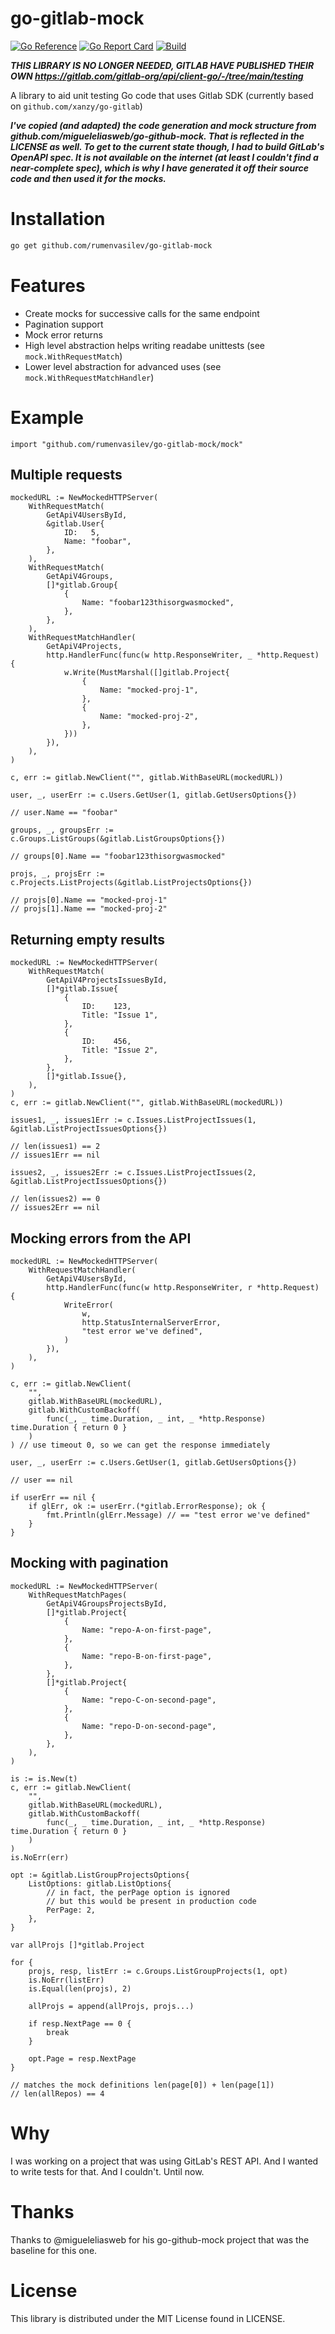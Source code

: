 # go-gitlab-mock
[![Go Reference](https://pkg.go.dev/badge/github.com/rumenvasilev/go-gitlab-mock.svg)](https://pkg.go.dev/github.com/rumenvasilev/go-gitlab-mock) [![Go Report Card](https://goreportcard.com/badge/github.com/rumenvasilev/go-gitlab-mock)](https://goreportcard.com/report/github.com/rumenvasilev/go-gitlab-mock) [![Build](https://github.com/rumenvasilev/go-gitlab-mock/actions/workflows/build.yaml/badge.svg)](https://github.com/rumenvasilev/go-gitlab-mock/actions/workflows/build.yaml)

***THIS LIBRARY IS NO LONGER NEEDED, GITLAB HAVE PUBLISHED THEIR OWN https://gitlab.com/gitlab-org/api/client-go/-/tree/main/testing***

A library to aid unit testing Go code that uses Gitlab SDK (currently based on `github.com/xanzy/go-gitlab`)

***I've copied (and adapted) the code generation and mock structure from github.com/migueleliasweb/go-github-mock. That is reflected in the LICENSE as well. To get to the current state though, I had to build GitLab's OpenAPI spec. It is not available on the internet (at least I couldn't find a near-complete spec), which is why I have generated it off their source code and then used it for the mocks.***

# Installation

```bash
go get github.com/rumenvasilev/go-gitlab-mock
```

# Features

- Create mocks for successive calls for the same endpoint
- Pagination support
- Mock error returns
- High level abstraction helps writing readabe unittests (see `mock.WithRequestMatch`)
- Lower level abstraction for advanced uses (see `mock.WithRequestMatchHandler`)

# Example

```
import "github.com/rumenvasilev/go-gitlab-mock/mock"
```

## Multiple requests

```golang
mockedURL := NewMockedHTTPServer(
    WithRequestMatch(
        GetApiV4UsersById,
        &gitlab.User{
            ID:   5,
            Name: "foobar",
        },
    ),
    WithRequestMatch(
        GetApiV4Groups,
        []*gitlab.Group{
            {
                Name: "foobar123thisorgwasmocked",
            },
        },
    ),
    WithRequestMatchHandler(
        GetApiV4Projects,
        http.HandlerFunc(func(w http.ResponseWriter, _ *http.Request) {
            w.Write(MustMarshal([]gitlab.Project{
                {
                    Name: "mocked-proj-1",
                },
                {
                    Name: "mocked-proj-2",
                },
            }))
        }),
    ),
)

c, err := gitlab.NewClient("", gitlab.WithBaseURL(mockedURL))

user, _, userErr := c.Users.GetUser(1, gitlab.GetUsersOptions{})

// user.Name == "foobar"

groups, _, groupsErr := c.Groups.ListGroups(&gitlab.ListGroupsOptions{})

// groups[0].Name == "foobar123thisorgwasmocked"

projs, _, projsErr := c.Projects.ListProjects(&gitlab.ListProjectsOptions{})

// projs[0].Name == "mocked-proj-1"
// projs[1].Name == "mocked-proj-2"
```

## Returning empty results

```golang
mockedURL := NewMockedHTTPServer(
    WithRequestMatch(
        GetApiV4ProjectsIssuesById,
        []*gitlab.Issue{
            {
                ID:    123,
                Title: "Issue 1",
            },
            {
                ID:    456,
                Title: "Issue 2",
            },
        },
        []*gitlab.Issue{},
    ),
)
c, err := gitlab.NewClient("", gitlab.WithBaseURL(mockedURL))

issues1, _, issues1Err := c.Issues.ListProjectIssues(1, &gitlab.ListProjectIssuesOptions{})

// len(issues1) == 2
// issues1Err == nil

issues2, _, issues2Err := c.Issues.ListProjectIssues(2, &gitlab.ListProjectIssuesOptions{})

// len(issues2) == 0
// issues2Err == nil
```

## Mocking errors from the API

```golang
mockedURL := NewMockedHTTPServer(
    WithRequestMatchHandler(
        GetApiV4UsersById,
        http.HandlerFunc(func(w http.ResponseWriter, r *http.Request) {
            WriteError(
                w,
                http.StatusInternalServerError,
                "test error we've defined",
            )
        }),
    ),
)

c, err := gitlab.NewClient(
    "",
    gitlab.WithBaseURL(mockedURL),
    gitlab.WithCustomBackoff(
        func(_, _ time.Duration, _ int, _ *http.Response) time.Duration { return 0 }
    )
) // use timeout 0, so we can get the response immediately

user, _, userErr := c.Users.GetUser(1, gitlab.GetUsersOptions{})

// user == nil

if userErr == nil {	
    if glErr, ok := userErr.(*gitlab.ErrorResponse); ok {
        fmt.Println(glErr.Message) // == "test error we've defined"
    }
}

```

## Mocking with pagination

```golang
mockedURL := NewMockedHTTPServer(
    WithRequestMatchPages(
        GetApiV4GroupsProjectsById,
        []*gitlab.Project{
            {
                Name: "repo-A-on-first-page",
            },
            {
                Name: "repo-B-on-first-page",
            },
        },
        []*gitlab.Project{
            {
                Name: "repo-C-on-second-page",
            },
            {
                Name: "repo-D-on-second-page",
            },
        },
    ),
)

is := is.New(t)
c, err := gitlab.NewClient(
    "",
    gitlab.WithBaseURL(mockedURL),
    gitlab.WithCustomBackoff(
        func(_, _ time.Duration, _ int, _ *http.Response) time.Duration { return 0 }
    )
)
is.NoErr(err)

opt := &gitlab.ListGroupProjectsOptions{
    ListOptions: gitlab.ListOptions{
        // in fact, the perPage option is ignored
        // but this would be present in production code
        PerPage: 2,
    },
}

var allProjs []*gitlab.Project

for {
    projs, resp, listErr := c.Groups.ListGroupProjects(1, opt)
    is.NoErr(listErr)
    is.Equal(len(projs), 2)

    allProjs = append(allProjs, projs...)

    if resp.NextPage == 0 {
        break
    }

    opt.Page = resp.NextPage
}

// matches the mock definitions len(page[0]) + len(page[1])
// len(allRepos) == 4
```

# Why

I was working on a project that was using GitLab's REST API. And I wanted to write tests for that. And I couldn't. Until now.

# Thanks

Thanks to @migueleliasweb for his go-github-mock project that was the baseline for this one.

# License

This library is distributed under the MIT License found in LICENSE.
